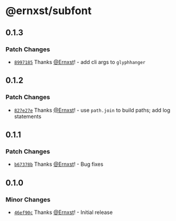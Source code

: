 # @ernxst/subfont

## 0.1.3

### Patch Changes

- [`8997185`](https://github.com/Ernxst/subfont/commit/899718597be5adea7f378a7b84850ae1f5e2a3cb) Thanks [@Ernxst](https://github.com/Ernxst)! - add cli args to `glyphhanger`

## 0.1.2

### Patch Changes

- [`827e27e`](https://github.com/Ernxst/subfont/commit/827e27e690ce7e7892dff269477df4dc07781d3e) Thanks [@Ernxst](https://github.com/Ernxst)! - use `path.join` to build paths; add log statements

## 0.1.1

### Patch Changes

- [`b67378b`](https://github.com/Ernxst/subfont/commit/b67378bad65269c14dcba94dd5486281c91af062) Thanks [@Ernxst](https://github.com/Ernxst)! - Bug fixes

## 0.1.0

### Minor Changes

- [`46ef90c`](https://github.com/Ernxst/subfont/commit/46ef90c82aca81e604fd3444cb7547ba763aed8e) Thanks [@Ernxst](https://github.com/Ernxst)! - Initial release

